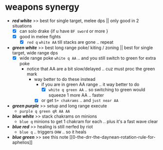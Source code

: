 
# weapons synergy
- ***red white*** >> best for single target, melee dps || only good in 2 situations 
	- [x] can solo drake {if u have `BF sword`  or more }
	- [x] good in melee fights
		- [x] `red q` `white AA` till stacks are gone .. repeat
- ***green white***  >> best long range poke/ kiting / zoning  || best for single target, wide range dps
	- [x] wide range poke `white q AA` .. and you still switch to green for extra poke
		- notice that AA are a bit slow/delayed .. cuz must proc the green mark
			- way better to do these instead
				- if you are in green AA range .. it way better to do
					- [x] `white q green AA`  .. so switching to green would squeeze 1 more AA .. faster
				- [x] or get `5+ chakrams` .. and `just near AA`
- ***green purple*** >> setup and long range execute
	- `purple q green qR AA AA`
- ***blue white*** >> stack chakrams on minions 
	- `blue q` minions to get 1 chakram for each .. plus it's a fast wave clear
- ***blue red*** >> healing is still nerfed by riot
	-  `blue q` .. triggers `OHW` .. so it heals
- ***blue green*** >> see this note [[0-the-drr-the-daynean-rotation-rule-for-aphelios]]